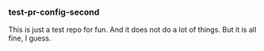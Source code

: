 ### test-pr-config-second

This is just a test repo for fun. And it does not do a lot of things. But it is all fine, I guess.
